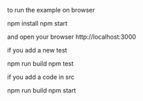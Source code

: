 to run the example on browser

npm install
npm start

and open your browser http://localhost:3000

if you add a new test

npm run build
npm test

if you add a code in src

npm run build
npm start